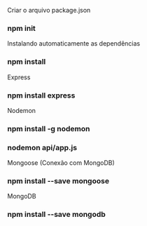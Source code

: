 Criar o arquivo package.json
### npm init

Instalando automaticamente as dependências
### npm install

Express
### npm install express

Nodemon
### npm install -g nodemon
### nodemon api/app.js

Mongoose (Conexão com MongoDB)
### npm install --save mongoose

MongoDB
### npm install --save mongodb